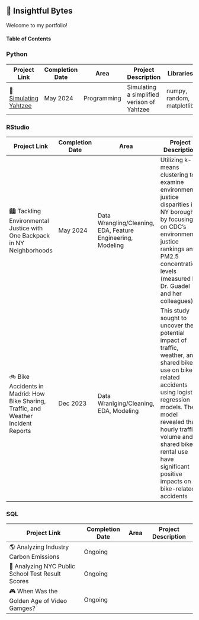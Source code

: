 ## :round_pushpin: Insightful Bytes
Welcome to my portfolio! 

#### Table of Contents

### Python
| Project Link | Completion Date | Area | Project Description | Libraries | 
| --- | --- | --- | --- | --- |
| :game_die: [Simulating Yahtzee](https://github.com/katiecolasonox/python-projects/blob/main/Simulating%20a%20Yahtzee%20Game/Yahtzee_Simulation.ipynb) | May 2024 | Programming | Simulating a simplified verison of Yahtzee | numpy, random, matplotlib |  


### RStudio
| Project Link | Completion Date | Area | Project Description |
| --- | --- | --- | --- |
| :cityscape: Tackling Environmental Justice with One Backpack in NY Neighborhoods | May 2024 | Data Wrangling/Cleaning, EDA, Feature Engineering, Modeling | Utilizing k-means clustering to examine environmental justice disparities in NY boroughs by focusing on CDC’s environmental justice rankings and PM2.5 concentration levels (measured by Dr. Guadel and her colleagues) |
| :bike: Bike Accidents in Madrid: How Bike Sharing, Traffic, and Weather Incident Reports | Dec 2023 | Data Wranlging/Cleaning, EDA, Modeling | This study sought to uncover the potential impact of traffic, weather, and shared bike use on bike-related accidents using logistic regression models. The model revealed that hourly traffic volume and shared bike rental use have significant positive impacts on bike-related accidents |


### SQL
| Project Link | Completion Date | Area | Project Description |
| --- | --- | --- | --- |
| :earth_americas: Analyzing Industry Carbon Emissions | Ongoing | | |
| :school: Analyzing NYC Public School Test Result Scores | Ongoing | | | 
| :video_game: When Was the Golden Age of Video Gamges? | Ongoing | | | 




